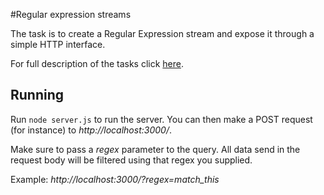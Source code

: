 #Regular expression streams

The task is to create a Regular Expression stream and expose it through a simple HTTP interface.

For full description of the tasks click [here](Task.md).

## Running
Run `node server.js` to run the server. 
You can then make a POST request (for instance) to _http://localhost:3000/_.
 
Make sure to pass a _regex_ parameter to the query. All data send in the request body will be filtered using that regex you supplied.

Example: _http://localhost:3000/?regex=match_this_